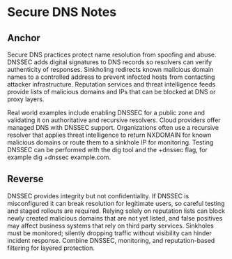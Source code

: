 # Secure DNS Notes

## Anchor
Secure DNS practices protect name resolution from spoofing and abuse. DNSSEC adds digital signatures to DNS records so resolvers can verify authenticity of responses. Sinkholing redirects known malicious domain names to a controlled address to prevent infected hosts from contacting attacker infrastructure. Reputation services and threat intelligence feeds provide lists of malicious domains and IPs that can be blocked at DNS or proxy layers.

Real world examples include enabling DNSSEC for a public zone and validating it on authoritative and recursive resolvers. Cloud providers offer managed DNS with DNSSEC support. Organizations often use a recursive resolver that applies threat intelligence to return NXDOMAIN for known malicious domains or route them to a sinkhole IP for monitoring. Testing DNSSEC can be performed with the dig tool and the +dnssec flag, for example dig +dnssec example.com.

## Reverse
DNSSEC provides integrity but not confidentiality. If DNSSEC is misconfigured it can break resolution for legitimate users, so careful testing and staged rollouts are required. Relying solely on reputation lists can block newly created malicious domains that are not yet listed, and false positives may affect business systems that rely on third party services. Sinkholes must be monitored; silently dropping traffic without visibility can hinder incident response. Combine DNSSEC, monitoring, and reputation-based filtering for layered protection.
